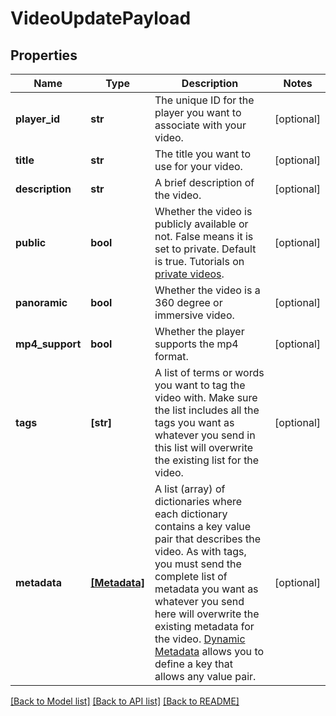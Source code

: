 # VideoUpdatePayload

## Properties
Name | Type | Description | Notes
------------ | ------------- | ------------- | -------------
**player_id** | **str** | The unique ID for the player you want to associate with your video. | [optional] 
**title** | **str** | The title you want to use for your video. | [optional] 
**description** | **str** | A brief description of the video. | [optional] 
**public** | **bool** | Whether the video is publicly available or not. False means it is set to private. Default is true. Tutorials on [private videos](https://api.video/blog/endpoints/private-videos). | [optional] 
**panoramic** | **bool** | Whether the video is a 360 degree or immersive video. | [optional] 
**mp4_support** | **bool** | Whether the player supports the mp4 format. | [optional] 
**tags** | **[str]** | A list of terms or words you want to tag the video with. Make sure the list includes all the tags you want as whatever you send in this list will overwrite the existing list for the video. | [optional] 
**metadata** | [**[Metadata]**](Metadata.md) | A list (array) of dictionaries where each dictionary contains a key value pair that describes the video. As with tags, you must send the complete list of metadata you want as whatever you send here will overwrite the existing metadata for the video. [Dynamic Metadata](https://api.video/blog/endpoints/dynamic-metadata) allows you to define a key that allows any value pair. | [optional] 

[[Back to Model list]](../README.md#documentation-for-models) [[Back to API list]](../README.md#documentation-for-api-endpoints) [[Back to README]](../README.md)


